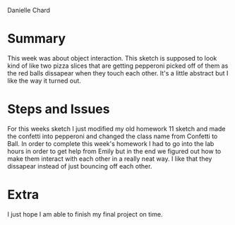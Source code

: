Danielle Chard

# **Summary**

This week was about object interaction. This sketch is supposed to look kind of like two pizza slices that are getting pepperoni picked off of them as the red balls dissapear when they touch each other. It's a little abstract but I like the way it turned out.

# **Steps and Issues**

For this weeks sketch I just modified my old homework 11 sketch and made the confetti into pepperoni and changed the class name from Confetti to Ball. In order to complete this week's homework I had to go into the lab hours in order to get help from Emily but in the end we figured out how to make them interact with each other in a really neat way. I like that they dissapear instead of just bouncing off each other.

# **Extra**

I just hope I am able to finish my final project on time.
